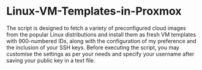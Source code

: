# Linux-VM-Templates-in-Proxmox

The script is designed to fetch a variety of preconfigured cloud images from the popular Linux distributions and install them as fresh VM templates with 900-numbered IDs, along with the configuration of my preference and the inclusion of your SSH keys. Before executing the script, you may customise the settings as per your needs and specify your username after saving your public key in a text file.
